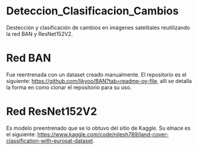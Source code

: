 # Deteccion_Clasificacion_Cambios
Destección y clasificación de cambios en imágenes satelitales reutilizando la red BAN y ResNet152V2. 

# Red BAN 
Fue reentrenada con un dataset creado manualmente. El repositorio es el siguiente: https://github.com/likyoo/BAN?tab=readme-ov-file, allí se detalla la forma en como clonar el repositorio para su uso.

# Red ResNet152V2
Es modelo preentrenado que se lo obtuvo del sitio de Kaggle. Su elnace es el siguiente: https://www.kaggle.com/code/nilesh789/land-cover-classification-with-eurosat-dataset.
